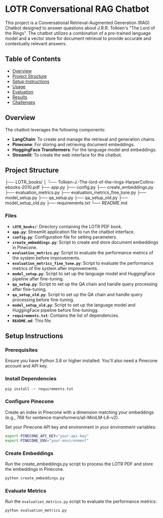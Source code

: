 # LOTR Conversational RAG Chatbot

This project is a Conversational Retrieval-Augmented Generation (RAG) Chatbot designed to answer questions about J.R.R. Tolkien's "The Lord of the Rings". The chatbot utilizes a combination of a pre-trained language model and a vector store for document retrieval to provide accurate and contextually relevant answers.

## Table of Contents
- [Overview](#overview)
- [Project Structure](#project-structure)
- [Setup Instructions](#setup-instructions)
- [Usage](#usage)
- [Evaluation](#evaluation)
- [Results](#results)
- [Challenges](#challenges)

## Overview

The chatbot leverages the following components:
- **LangChain**: To create and manage the retrieval and generation chains.
- **Pinecone**: For storing and retrieving document embeddings.
- **HuggingFace Transformers**: For the language model and embeddings.
- **Streamlit**: To create the web interface for the chatbot.

## Project Structure

├── LOTR_books/
│ └── Tolkien-J.-The-lord-of-the-rings-HarperCollins-ebooks-2010.pdf
├── app.py
├── config.py
├── create_embeddings.py
├── evaluation_metrics.py
├── evaluation_metrics_fine_tune.py
├── model_setup.py
├── qa_setup.py
├── qa_setup_old.py
├── model_setup_old.py
├── requirements.txt
└── README.md

### Files
- **`LOTR_books/`**: Directory containing the LOTR PDF book.
- **`app.py`**: Streamlit application file to run the chatbot interface.
- **`config.py`**: Configuration file for setting parameters.
- **`create_embeddings.py`**: Script to create and store document embeddings in Pinecone.
- **`evaluation_metrics.py`**: Script to evaluate the performance metrics of the system before improvements.
- **`evaluation_metrics_fine_tune.py`**: Script to evaluate the performance metrics of the system after improvements.
- **`model_setup.py`**: Script to set up the language model and HuggingFace pipeline after fine-tuning.
- **`qa_setup.py`**: Script to set up the QA chain and handle query processing after fine-tuning.
- **`qa_setup_old.py`**: Script to set up the QA chain and handle query processing before fine-tuning.
- **`model_setup_old.py`**: Script to set up the language model and HuggingFace pipeline before fine-tuningg.
- **`requirements.txt`**: Contains the list of dependencies.
- **`README.md`**: This file.

## Setup Instructions

### Prerequisites
Ensure you have Python 3.8 or higher installed. You'll also need a Pinecone account and API key.

### Install Dependencies

```sh
pip install -r requirements.txt
```

### Configure Pinecone
Create an index in Pinecone with a dimension matching your embeddings (e.g., 768 for sentence-transformers/all-MiniLM-L6-v2).

Set your Pinecone API key and environment in your environment variables:

```sh
export PINECONE_API_KEY="your-api-key"
export PINECONE_ENV="your-environment"
```

### Create Embeddings
Run the create_embeddings.py script to process the LOTR PDF and store the embeddings in Pinecone.

```sh
python create_embeddings.py
```
### Evaluate Metrics

Run the `evaluation_metrics.py` script to evaluate the performance metrics:

```sh
python evaluation_metrics.py
```
